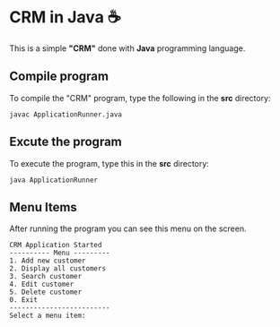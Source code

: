 # CRM in Java :coffee:

This is a simple **"CRM"** done with **Java** programming language.

## Compile program

To compile the "CRM" program, type the following in the **src** directory:

```console
javac ApplicationRunner.java
```

## Excute the program

To execute the program, type this in the **src** directory:

```console
java ApplicationRunner
```

## Menu Items

After running the program you can see this menu on the screen.

```console
CRM Application Started
---------- Menu ---------
1. Add new customer
2. Display all customers
3. Search customer
4. Edit customer
5. Delete customer
0. Exit
-------------------------
Select a menu item: 
```

